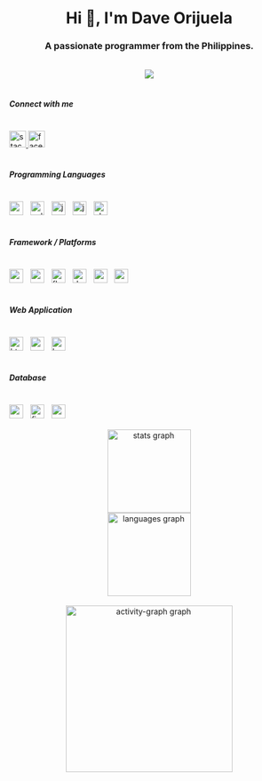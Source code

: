 <!-- Introduction -->
<h1 align="center">Hi 👋, I'm Dave Orijuela</h1>
<h3 align="center">A passionate programmer from the Philippines.</h3>

<!-- Visitor Badge -->
<br clear="both">
<div align="center">
  <img src="https://visitor-badge.laobi.icu/badge?page_id=dacersensei.dacersensei&right_color=rebeccapurple&left_text=Visitors" />
</div>

<!-- Connect with me -->
<br clear="both">
<h5 align="left">Connect with me</h5>

<!-- Social Media Links -->
<br clear="both">
<div align="left">
  <a href="https://stackoverflow.com/users/17238931" target="_blank">
    <img src="https://img.shields.io/static/v1?message=Stackoverflow&logo=stackoverflow&label=&color=FE7A16&logoColor=white&labelColor=&style=for-the-badge" height="30" alt="stackoverflow logo" />
  </a>
  <a href="https://facebbook.com/dacerxd" target="_blank">
    <img src="https://img.shields.io/static/v1?message=Facebook&logo=facebook&label=&color=1877F2&logoColor=white&labelColor=&style=for-the-badge" height="30" alt="facebook logo" />
  </a>
</div>

<!-- Programming Languages -->
<br clear="both">
<h5 align="left">Programming Languages</h5>
<br clear="both">
<div align="left">
  <img src="https://skillicons.dev/icons?i=cs" height="25" alt="csharp logo" />
  <img width="5" />
  <img src="https://skillicons.dev/icons?i=cpp" height="25" alt="cplusplus logo" />
  <img width="5" />
  <img src="https://skillicons.dev/icons?i=js" height="25" alt="javascript logo" />
  <img width="5" />
  <img src="https://skillicons.dev/icons?i=java" height="25" alt="java logo" />
  <img width="5" />
  <img src="https://skillicons.dev/icons?i=php" height="25" alt="php logo" />
</div>

<!-- Framework / Platforms -->
<br clear="both">
<h5 align="left">Framework / Platforms</h5>
<br clear="both">
<div align="left">
  <img src="https://cdn.simpleicons.org/android/3DDC84" height="25" alt="android logo" />
  <img width="5" />
  <img src="https://cdn.simpleicons.org/xamarin/3498DB" height="25" alt="xamarin logo" />
  <img width="5" />
  <img src="https://skillicons.dev/icons?i=flutter" height="25" alt="flutter logo" />
  <img width="5" />
  <img src="https://skillicons.dev/icons?i=dotnet" height="25" alt="dot-net logo" />
  <img width="5" />
  <img src="https://skillicons.dev/icons?i=arduino" height="25" alt="arduino logo" />
  <img width="5" />
  <img src="https://skillicons.dev/icons?i=androidstudio" height="25" alt="androidstudio logo" />
</div>

<!-- Web application -->
<br clear="both">
<h5 align="left">Web Application</h5>
<br clear="both">
<div align="left">
  <img src="https://skillicons.dev/icons?i=html" height="25" alt="html5 logo" />
  <img width="5" />
  <img src="https://skillicons.dev/icons?i=css" height="25" alt="css3 logo" />
  <img width="5" />
  <img src="https://skillicons.dev/icons?i=bootstrap" height="25" alt="bootstrap logo" />
</div>

<!-- Database -->
<br clear="both">
<h5 align="left">Database</h5>
<br clear="both">
<div align="left">
  <img src="https://skillicons.dev/icons?i=mysql" height="25" alt="mysql logo" />
  <img width="5" />
  <img src="https://skillicons.dev/icons?i=firebase" height="25" alt="firebase logo" />
  <img width="5" />
  <img src="https://skillicons.dev/icons?i=mongodb" height="25" alt="mongodb logo" />
</div>

<!-- GitHub Stats -->
<br clear="both">
<div align="center">
  <img src="https://github-readme-stats.vercel.app/api?username=dacersensei&hide_title=false&hide_rank=false&show_icons=true&include_all_commits=true&count_private=true&disable_animations=false&theme=github_dark&locale=en&hide_border=true&order=1" height="150" alt="stats graph" />
  <br>
  <img src="https://github-readme-stats.vercel.app/api/top-langs?username=dacersensei&locale=en&hide_title=false&layout=compact&card_width=320&langs_count=6&theme=github_dark&hide_border=true&order=2" height="150" alt="languages graph" />
</div>

<!-- Activity Graph -->
<br clear="both">
<div align="center">
  <img src="https://github-readme-activity-graph.vercel.app/graph?username=dacersensei&radius=12&theme=github-dark&area=true&order=5&hide_border=true" height="300" alt="activity-graph graph" />
</div>
